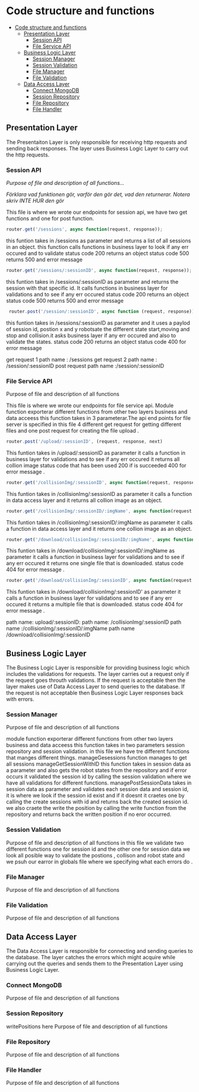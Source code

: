# Code structure and functions



- [Code structure and functions](#code-structure-and-functions)
  - [Presentation Layer](#presentation-layer)
    - [Session API](#session-api)
    - [File Service API](#file-service-api)
  - [Business Logic Layer](#business-logic-layer)
    - [Session Manager](#session-manager)
    - [Session Validation](#session-validation)
    - [File Manager](#file-manager)
    - [File Validation](#file-validation)
  - [Data Access Layer](#data-access-layer)
    - [Connect MongoDB](#connect-mongodb)
    - [Session Repository](#session-repository)
    - [File Repository](#file-repository)
    - [File Handler](#file-handler)

## Presentation Layer
The Presentaiton Layer is only responsible for receiving http requests and sending back responses. The layer uses Business Logic Layer to carry out the http requests. 
### Session API
*Purpose of file and description of all functions...*


*Förklara vad funktionen gör, varför den gör det, vad den returnerar. Notera skriv INTE HUR den gör* <br>

This file is where we wrote our endpoints for session api, we have two get functions and one for post function.

```js 
router.get('/sessions', async function(request, response));
```
this funtion takes in /sessions as parameter and returns a list of all sessions in an  object. this function calls functions in business layer to look if any err occured and to validate 
status code 200  returns an object 
status code 500 returns 500 and error message
 
```js
router.get('/sessions/:sessionID', async function(request, response));
```
this funtion takes in /sessions/:sessionID as parameter and returns the session with that specific id. It calls functions in business layer for validations and to see if any err occured 
status code 200  returns an object 
status code 500 returns 500 and error message
```js
 router.post('/session/:sessionID', async function (request, response));
```
this funtion takes in /sessions/:sessionID as parameter and it uses a paylod of session id, postion x and y robotsate the different state start,moving and stop and collision.it asks business layer if any err occured and also to validate the states.
status code 200  returns an object 
status code 400 for error message

get request 1 path name : /sessions
get request 2 path name : /session/:sessionID
post request path name :/session/:sessionID


### File Service API
Purpose of file and description of all functions

This file is where we wrote our endpoints for file service api. Module function exporterar different functions from other two layers business and data acceess this function takes in 3 parameterar.The api end points for file server is specified in this file  4 different get request for getting different files and one post request for creating the file upload .
```js 
router.post('/upload/:sessionID', (request, response, next)
```
This funtion takes in /upload/:sessionID as parameter it calls a function in business layer for validations and to see if any err occured it returns all collion image
status code that has been used  200 if is succeeded
400 for error message .

```js 
router.get('/collisionImg/:sessionID', async function(request, response)
```
This funtion takes in /collisionImg/:sessionID as parameter it calls a function in data access layer and  it returns all collion image as an object.


```js 
router.get('/collisionImg/:sessionID/:imgName', async function(request, response)
```
This funtion takes in /collisionImg/:sessionID/:imgName as parameter it calls a function in data access layer and  it returns one collion image as an object.

```js 
router.get('/download/collisionImg/:sessionID/:imgName', async function(request, response)
```
This funtion takes in /download/collisionImg/:sessionID/:imgName as parameter it calls a function in business layer for validations and to see if any err occured it returns one single file that is downloaded. 
status code 404 for error message .

```js 
router.get('/download/collisionImg/:sessionID', async function(request, response)
```
This funtion takes in /download/collisionImg/:sessionID' as parameter it calls a function in business layer for validations and to see if any err occured it returns a multiple file that is downloaded. 
status code 404 for error message .


path name: upload/:sessionID:
path name: /collisionImg/:sessionID
path name :/collisionImg/:sessionID/:imgName
path name /download/collisionImg/:sessionID

## Business Logic Layer
The Business Logic Layer is responsible for providing business logic which includes the validations for requests. The layer carries out a request only if the request goes throuth validations. If the request is acceptable then the layer makes use of Data Access Layer to send queries to the database. If the request is not acceptable then Business Logic Layer responses back with errors.
### Session Manager
Purpose of file and description of all functions

module function exporterar different functions from other two layers business and data acceess this function takes in two parameters session repository and session validation. in this file we have tre different functions that manges different things.
manageGesessions function manages to get all sessions
manageGetSessionWithID this function takes in session data as a parameter and also gets the robot states from the repository and if error occurs it validated the session id by calling the session validation where we have all validations for different functions.
managePostSessionData takes in session data as parameter and validates each session data and session id, it is where we look if the session id exist and if it doesnt it craetes one by calling the create sessions with id and returns back the created session id. we also craete the write the position by calling the write function from the repository and returns back the written position if no eror occurred.

### Session Validation
Purpose of file and description of all functions
in this file we validate two different functions one for session id and the other one for session data we look all posible way to validate the postions , collison and robot state and we psuh our earror in globals file where we specifying what each errors do .
### File Manager
Purpose of file and description of all functions

### File Validation
Purpose of file and description of all functions
<br>

## Data Access Layer
The Data Access Layer is responsible for connecting and sending queries to the database. The layer catches the errors which might acquire while carrying out the queries and sends them to the Presentation Layer using Business Logic Layer.
### Connect MongoDB
Purpose of file and description of all functions

### Session Repository
writePositions here 
Purpose of file and description of all functions
### File Repository
Purpose of file and description of all functions
### File Handler
Purpose of file and description of all functions
